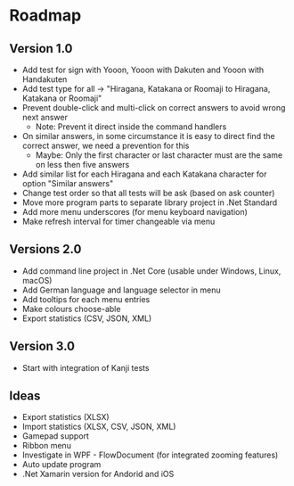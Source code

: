 ﻿# Roadmap

## Version 1.0
* Add test for sign with Yooon, Yooon with Dakuten and Yooon with Handakuten
* Add test type for all -> "Hiragana, Katakana or Roomaji to Hiragana, Katakana or Roomaji"
* Prevent double-click and multi-click on correct answers to avoid wrong next answer
  * Note: Prevent it direct inside the command handlers
* On similar answers, in some circumstance it is easy to direct find the correct answer, we need a prevention for this 
  * Maybe: Only the first character or last character must are the same on less then five answers
* Add similar list for each Hiragana and each Katakana character for option "Similar answers"
* Change test order so that all tests will be ask (based on ask counter)
* Move more program parts to separate library project in .Net Standard
* Add more menu underscores (for menu keyboard navigation)
* Make refresh interval for timer changeable via menu

## Versions 2.0
* Add command line project in .Net Core (usable under Windows, Linux, macOS)
* Add German language and language selector in menu
* Add tooltips for each menu entries
* Make colours choose-able
* Export statistics (CSV, JSON, XML)

## Version 3.0
* Start with integration of Kanji tests

## Ideas
* Export statistics (XLSX)
* Import statistics (XLSX, CSV, JSON, XML)
* Gamepad support
* Ribbon menu
* Investigate in WPF - FlowDocument (for integrated zooming features)
* Auto update program
* .Net Xamarin version for Andorid and iOS
